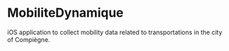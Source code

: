 # MobiliteDynamique

iOS application to collect mobility data related to transportations in the city of Compiègne.
